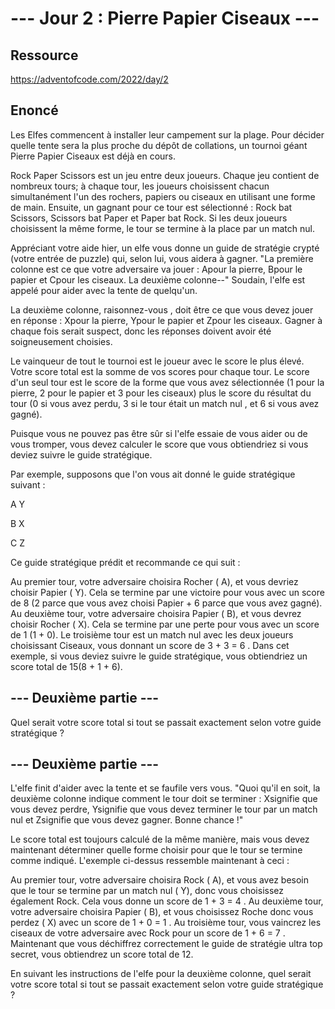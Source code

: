 # --- Jour 2 : Pierre Papier Ciseaux ---

## Ressource

https://adventofcode.com/2022/day/2

## Enoncé

Les Elfes commencent à installer leur campement sur la plage. Pour décider quelle tente sera la plus proche du dépôt de collations, un tournoi géant Pierre Papier Ciseaux est déjà en cours.

Rock Paper Scissors est un jeu entre deux joueurs. Chaque jeu contient de nombreux tours; à chaque tour, les joueurs choisissent chacun simultanément l'un des rochers, papiers ou ciseaux en utilisant une forme de main. Ensuite, un gagnant pour ce tour est sélectionné : Rock bat Scissors, Scissors bat Paper et Paper bat Rock. Si les deux joueurs choisissent la même forme, le tour se termine à la place par un match nul.

Appréciant votre aide hier, un elfe vous donne un guide de stratégie crypté (votre entrée de puzzle) qui, selon lui, vous aidera à gagner. "La première colonne est ce que votre adversaire va jouer : Apour la pierre, Bpour le papier et Cpour les ciseaux. La deuxième colonne--" Soudain, l'elfe est appelé pour aider avec la tente de quelqu'un.

La deuxième colonne, raisonnez-vous , doit être ce que vous devez jouer en réponse : Xpour la pierre, Ypour le papier et Zpour les ciseaux. Gagner à chaque fois serait suspect, donc les réponses doivent avoir été soigneusement choisies.

Le vainqueur de tout le tournoi est le joueur avec le score le plus élevé. Votre score total est la somme de vos scores pour chaque tour. Le score d'un seul tour est le score de la forme que vous avez sélectionnée (1 pour la pierre, 2 pour le papier et 3 pour les ciseaux) plus le score du résultat du tour (0 si vous avez perdu, 3 si le tour était un match nul , et 6 si vous avez gagné).

Puisque vous ne pouvez pas être sûr si l'elfe essaie de vous aider ou de vous tromper, vous devez calculer le score que vous obtiendriez si vous deviez suivre le guide stratégique.

Par exemple, supposons que l'on vous ait donné le guide stratégique suivant :

A Y

B X

C Z

Ce guide stratégique prédit et recommande ce qui suit :

Au premier tour, votre adversaire choisira Rocher ( A), et vous devriez choisir Papier ( Y). Cela se termine par une victoire pour vous avec un score de 8 (2 parce que vous avez choisi Papier + 6 parce que vous avez gagné).
Au deuxième tour, votre adversaire choisira Papier ( B), et vous devrez choisir Rocher ( X). Cela se termine par une perte pour vous avec un score de 1 (1 + 0).
Le troisième tour est un match nul avec les deux joueurs choisissant Ciseaux, vous donnant un score de 3 + 3 = 6 .
Dans cet exemple, si vous deviez suivre le guide stratégique, vous obtiendriez un score total de 15(8 + 1 + 6).

## --- Deuxième partie ---

Quel serait votre score total si tout se passait exactement selon votre guide stratégique ?

## --- Deuxième partie ---

L'elfe finit d'aider avec la tente et se faufile vers vous. "Quoi qu'il en soit, la deuxième colonne indique comment le tour doit se terminer : Xsignifie que vous devez perdre, Ysignifie que vous devez terminer le tour par un match nul et Zsignifie que vous devez gagner. Bonne chance !"

Le score total est toujours calculé de la même manière, mais vous devez maintenant déterminer quelle forme choisir pour que le tour se termine comme indiqué. L'exemple ci-dessus ressemble maintenant à ceci :

Au premier tour, votre adversaire choisira Rock ( A), et vous avez besoin que le tour se termine par un match nul ( Y), donc vous choisissez également Rock. Cela vous donne un score de 1 + 3 = 4 .
Au deuxième tour, votre adversaire choisira Papier ( B), et vous choisissez Roche donc vous perdez ( X) avec un score de 1 + 0 = 1 .
Au troisième tour, vous vaincrez les ciseaux de votre adversaire avec Rock pour un score de 1 + 6 = 7 .
Maintenant que vous déchiffrez correctement le guide de stratégie ultra top secret, vous obtiendrez un score total de 12.

En suivant les instructions de l'elfe pour la deuxième colonne, quel serait votre score total si tout se passait exactement selon votre guide stratégique ?